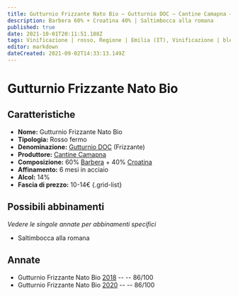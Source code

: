 ```yaml
---
title: Gutturnio Frizzante Nato Bio – Gutturnio DOC – Cantine Camapna – Emilia (IT) – 10-14€ – 3★
description: Barbera 60% + Croatina 40% | Saltimbocca alla romana
published: true
date: 2021-10-01T20:11:51.188Z
tags: Vinificazione | rosso, Regione | Emilia (IT), Vinificazione | blend, Vinificazione | frizzante, Valutazioni | 3 stelle, Vitigni | Barbera, Vitigni | Croatina, Prezzi | 10-14€, Alimento | Saltimbocca alla romana
editor: markdown
dateCreated: 2021-09-02T14:33:13.149Z
---
```


# Gutturnio Frizzante Nato Bio 

## Caratteristiche
- **Nome:** Gutturnio Frizzante Nato Bio 
- **Tipologia:** Rosso fermo
- **Denominazione:** [Gutturnio DOC](/denominazioni/Italia/Emilia/DOC-Gutturnio) (Frizzante)
- **Produttore:** [Cantine Camapna](/produttori/Italia/Emilia/Cantine-Camapna) 
- **Composizione:** 60% [Barbera](/vitigni/Italia/barbera) + 40% [Croatina](/vitigni/Italia/croatina)
- **Affinamento:** 6 mesi in acciaio
- **Alcol:** 14%
- **Fascia di prezzo:** 10-14€
{.grid-list}

## Possibili abbinamenti
*Vedere le singole annate per abbinamenti specifici*

- Saltimbocca alla romana

## Annate
- Gutturnio Frizzante Nato Bio [2018](/vini/Italia/Emilia/Cantine-Camapna/Gutturnio-Frizzante-Nato-Bio/2018) -- <span class="star-3"></span> -- 86/100
- Gutturnio Frizzante Nato Bio [2020](/vini/Italia/Emilia/Cantine-Camapna/Gutturnio-Frizzante-Nato-Bio/2020) -- <span class="star-3"></span> -- 86/100

